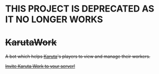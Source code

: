 # THIS PROJECT IS DEPRECATED AS IT NO LONGER WORKS

# ~~KarutaWork~~
~~A bot which helps [Karuta](https://www.karuta.xyz/)'s players to view and manage their workers.~~


~~[Invite Karuta Work to your server!](https://bit.ly/3mee4US)~~
